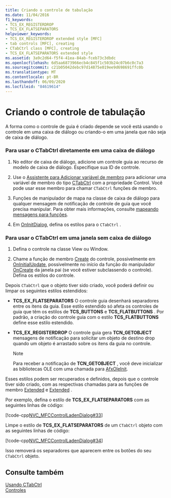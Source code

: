 ```yaml
---
title: Criando o controle de tabulação
ms.date: 11/04/2016
f1_keywords:
- TCS_EX_REGISTERDROP
- TCS_EX_FLATSEPARATORS
helpviewer_keywords:
- TCS_EX_REGISTERDROP extended style [MFC]
- tab controls [MFC], creating
- CTabCtrl class [MFC], creating
- TCS_EX_FLATSEPARATORS extended style
ms.assetid: 3a9c2d64-f5f4-41ea-84ab-fceb73c3dbdc
ms.openlocfilehash: 6d5aa6873966ecb4c845f1c503b24c07b6c0c7a3
ms.sourcegitcommit: c21b05042debc97d14875e019ee9d698691ffc0b
ms.translationtype: MT
ms.contentlocale: pt-BR
ms.lasthandoff: 06/09/2020
ms.locfileid: "84619614"
---
```

# <a name="creating-the-tab-control"></a>Criando o controle de tabulação

A forma como o controle de guia é criado depende se você está usando o controle em uma caixa de diálogo ou criando-o em uma janela que não seja de caixa de diálogo.

### <a name="to-use-ctabctrl-directly-in-a-dialog-box"></a>Para usar o CTabCtrl diretamente em uma caixa de diálogo

1. No editor de caixa de diálogo, adicione um controle guia ao recurso de modelo de caixa de diálogo. Especifique sua ID de controle.

1. Use o [Assistente para Adicionar variável de membro](../ide/adding-a-member-variable-visual-cpp.md) para adicionar uma variável de membro do tipo [CTabCtrl](reference/ctabctrl-class.md) com a propriedade Control. Você pode usar esse membro para chamar `CTabCtrl` funções de membro.

1. Funções de manipulador de mapa na classe de caixa de diálogo para qualquer mensagem de notificação de controle de guia que você precisa manipular. Para obter mais informações, consulte [mapeando mensagens para funções](reference/mapping-messages-to-functions.md).

1. Em [OnInitDialog](reference/cdialog-class.md#oninitdialog), defina os estilos para o `CTabCtrl` .

### <a name="to-use-ctabctrl-in-a-nondialog-window"></a>Para usar o CTabCtrl em uma janela sem caixa de diálogo

1. Defina o controle na classe View ou Window.

1. Chame a função de membro [Create](reference/ctabctrl-class.md#create) do controle, possivelmente em [OnInitialUpdate](reference/cview-class.md#oninitialupdate), possivelmente no início da função do manipulador [OnCreate](reference/cwnd-class.md#oncreate) da janela pai (se você estiver subclassendo o controle). Defina os estilos do controle.

Depois `CTabCtrl` que o objeto tiver sido criado, você poderá definir ou limpar os seguintes estilos estendidos:

- **TCS_EX_FLATSEPARATORS** O controle guia desenhará separadores entre os itens da guia. Esse estilo estendido só afeta os controles de guia que têm os estilos de **TCS_BUTTONS** e **TCS_FLATBUTTONS** . Por padrão, a criação do controle guia com o estilo **TCS_FLATBUTTONS** define esse estilo estendido.

- **TCS_EX_REGISTERDROP** O controle guia gera **TCN_GETOBJECT** mensagens de notificação para solicitar um objeto de destino drop quando um objeto é arrastado sobre os itens da guia no controle.

    > [!NOTE]
    >  Para receber a notificação de **TCN_GETOBJECT** , você deve inicializar as bibliotecas OLE com uma chamada para [AfxOleInit](reference/ole-initialization.md#afxoleinit).

Esses estilos podem ser recuperados e definidos, depois que o controle tiver sido criado, com as respectivas chamadas para as funções de membro [Extended](reference/ctabctrl-class.md#getextendedstyle) e [Extended](reference/ctabctrl-class.md#setextendedstyle) .

Por exemplo, defina o estilo de **TCS_EX_FLATSEPARATORS** com as seguintes linhas de código:

[!code-cpp[NVC_MFCControlLadenDialog#33](codesnippet/cpp/creating-the-tab-control_1.cpp)]

Limpe o estilo de **TCS_EX_FLATSEPARATORS** de um `CTabCtrl` objeto com as seguintes linhas de código:

[!code-cpp[NVC_MFCControlLadenDialog#34](codesnippet/cpp/creating-the-tab-control_2.cpp)]

Isso removerá os separadores que aparecem entre os botões do seu `CTabCtrl` objeto.

## <a name="see-also"></a>Consulte também

[Usando CTabCtrl](using-ctabctrl.md)<br/>
[Controles](controls-mfc.md)
